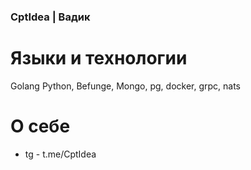 ### CptIdea | Вадик

# Языки и технологии
Golang Python, Befunge, Mongo, pg, docker, grpc, nats

# О себе
- tg - t.me/CptIdea

